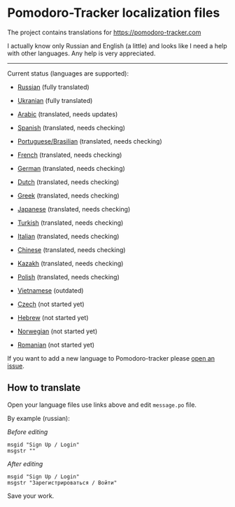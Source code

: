 Pomodoro-Tracker localization files
===================================

The project contains translations for https://pomodoro-tracker.com

I actually know only Russian and English (a little) and looks like I need a
help with other languages. Any help is very appreciated.

-----

Current status (languages are supported):

* [Russian](https://github.com/klen/pomodoro-tracker-locales/tree/master/ru/LC_MESSAGES/messages.po) (fully translated)
* [Ukranian](https://github.com/klen/pomodoro-tracker-locales/tree/master/uk/LC_MESSAGES/messages.po) (fully translated)

* [Arabic](https://github.com/klen/pomodoro-tracker-locales/tree/master/ar/LC_MESSAGES/messages.po) (translated, needs updates)
* [Spanish](https://github.com/klen/pomodoro-tracker-locales/tree/master/es/LC_MESSAGES/messages.po) (translated, needs checking)
* [Portuguese/Brasilian](https://github.com/klen/pomodoro-tracker-locales/tree/master/pt_br/LC_MESSAGES/messages.po) (translated, needs checking)
* [French](https://github.com/klen/pomodoro-tracker-locales/tree/master/fr/LC_MESSAGES/messages.po) (translated, needs checking)
* [German](https://github.com/klen/pomodoro-tracker-locales/tree/master/de/LC_MESSAGES/messages.po) (translated, needs checking)
* [Dutch](https://github.com/klen/pomodoro-tracker-locales/tree/master/nl/LC_MESSAGES/messages.po) (translated, needs checking)
* [Greek](https://github.com/klen/pomodoro-tracker-locales/tree/master/el/LC_MESSAGES/messages.po) (translated, needs checking)
* [Japanese](https://github.com/klen/pomodoro-tracker-locales/tree/master/ja/LC_MESSAGES/messages.po) (translated, needs checking)
* [Turkish](https://github.com/klen/pomodoro-tracker-locales/tree/master/tr/LC_MESSAGES/messages.po) (translated, needs checking)
* [Italian](https://github.com/klen/pomodoro-tracker-locales/tree/master/it/LC_MESSAGES/messages.po) (translated, needs checking)
* [Chinese](https://github.com/klen/pomodoro-tracker-locales/tree/master/zh/LC_MESSAGES/messages.po) (translated, needs checking)
* [Kazakh](https://github.com/klen/pomodoro-tracker-locales/tree/master/kk/LC_MESSAGES/messages.po) (translated, needs checking)
* [Polish](https://github.com/klen/pomodoro-tracker-locales/tree/master/pl/LC_MESSAGES/messages.po) (translated, needs checking)

* [Vietnamese](https://github.com/klen/pomodoro-tracker-locales/tree/master/vi/LC_MESSAGES/messages.po) (outdated)

* [Czech](https://github.com/klen/pomodoro-tracker-locales/tree/master/cz/LC_MESSAGES/messages.po) (not started yet)
* [Hebrew](https://github.com/klen/pomodoro-tracker-locales/tree/master/he/LC_MESSAGES/messages.po) (not started yet)
* [Norwegian](https://github.com/klen/pomodoro-tracker-locales/tree/master/no/LC_MESSAGES/messages.po) (not started yet)
* [Romanian](https://github.com/klen/pomodoro-tracker-locales/tree/master/ro/LC_MESSAGES/messages.po) (not started yet)

If you want to add a new language to Pomodoro-tracker please [open an
issue](https://github.com/klen/pomodoro-tracker-locales/issues/new). 


How to translate
----------------

Open your language files use links above and edit `message.po` file.

By example (russian):

*Before editing*

    msgid "Sign Up / Login"
    msgstr ""

*After editing*

    msgid "Sign Up / Login"
    msgstr "Зарегистрироваться / Войти"

Save your work.
